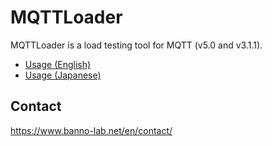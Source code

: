 # MQTTLoader
MQTTLoader is a load testing tool for MQTT (v5.0 and v3.1.1).

- [Usage (English)](https://github.com/dist-sys/mqttloader/blob/master/docs/usage_en.md)
- [Usage (Japanese)](https://github.com/dist-sys/mqttloader/blob/master/docs/usage_jp.md)

## Contact
https://www.banno-lab.net/en/contact/
